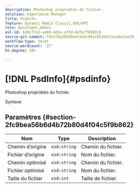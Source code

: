 ```yaml
---
description: Photoshop propriétés du fichier.
solution: Experience Manager
title: PsdInfo
feature: Dynamic Media Classic,SDK/API
role: Developer,Admin
exl-id: 620cf7a3-ae69-4d1e-af3d-64fe7f0302c8
source-git-commit: f42378a20b58e4c5ebc961c6526d7cecabc2ae38
workflow-type: tm+mt
source-wordcount: '27'
ht-degree: 18%

---
```


# [!DNL PsdInfo]{#psdinfo}

Photoshop propriétés du fichier.

Syntaxe

## Paramètres {#section-2fc9bea56b6d4b72b80d4f04c5f9b862}

| Nom | Type | Description |
|---|---|---|
| Chemin d’origine | `xsd:string` | Chemin du fichier. |
| Fichier d’origine | `xsd:string` | Nom du fichier. |
| Chemin optimisé | `xsd:string` | Chemin du fichier. |
| Fichier optimisé | `xsd:string` | Nom du fichier. |
| Taille du fichier | `xsd:int` | Taille de fichier. |
